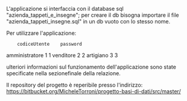 L'applicazione si interfaccia con il database sql "azienda_tappeti_e_insegne";
per creare il db bisogna importare il file "azienda_tappeti_insegne.sql" in un
db vuoto con lo stesso nome.

Per utilizzare l'applicazione:

		codiceUtente	password
amministratore	     1		   1
venditore	     2	           2
artigiano	     3             3

ulteriori informazioni sul funzionamento dell'applicazione sono state
specificate nella sezionefinale della relazione.

Il repository del progetto è reperibile presso l'indirizzo:
https://bitbucket.org/MicheleTorroni/progetto-basi-di-dati/src/master/